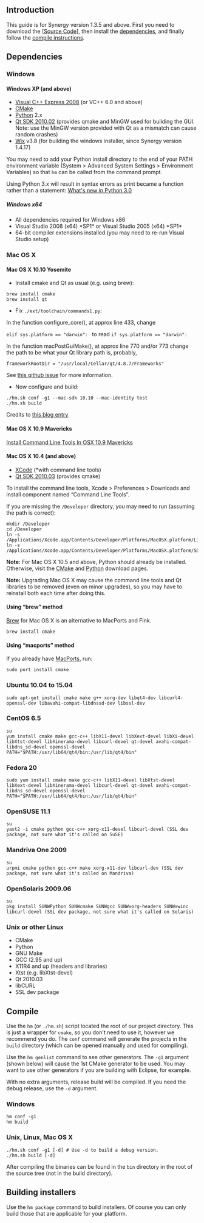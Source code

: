 Introduction
------------

This guide is for Synergy version 1.3.5 and above. First you need to download the [[Source Code]], then install the [dependencies](#dependencies), and finally follow the [compile instructions](#compile).

Dependencies
------------

### Windows

#### Windows XP (and above)

-   [Visual C++ Express 2008] (or VC++ 6.0 and above)
-   [CMake]
-   [Python] 2.x
-   [Qt SDK 2010.02] (provides qmake and MinGW used for building
    the GUI. Note: use the MinGW version provided with Qt as a mismatch
    can cause random crashes)
-   [Wix] v3.8 (for building the windows installer, since Synergy
    version 1.4.17)

You may need to add your Python install directory to the end of your
PATH environment variable (System &gt; Advanced System Settings &gt;
Environment Variables) so that `hm` can be called from the command
prompt.

Using Python 3.x will result in syntax errors as print became a function
rather than a statement: [What's new in Python 3.0]

##### Windows x64

-   All dependencies required for Windows x86
-   Visual Studio 2008 (x64) \*SP1\* or Visual Studio 2005 (x64) \*SP1\*
-   64-bit compiler extensions installed (you may need to re-run Visual
    Studio setup)

  [Visual C++ Express 2008]: http://www.microsoft.com/express/vc/
  [CMake]: http://www.cmake.org/cmake/resources/software.html
  [Python]: http://www.python.org/download/
  [Qt SDK 2010.02]: http://synergy-foss.org/mirror/qt-sdk-win-opensource-2010.02.exe
  [Wix]: http://wixtoolset.org/
  [What's new in Python 3.0]: http://docs.python.org/3.0/whatsnew/3.0.html#print-is-a-function

### Mac OS X

#### Mac OS X 10.10 Yosemite

-   Install cmake and Qt as usual (e.g. using brew):

<!-- -->

    brew install cmake
    brew install qt

-   Fix `./ext/toolchain/commands1.py`:

In the function configure\_core(), at approx line 433, change

`elif sys.platform == "darwin": ` to read `if sys.platform == "darwin":`

In the function macPostGuiMake(), at approx line 770 and/or 773 change
the path to be what your Qt library path is, probably,

`frameworkRootDir = "/usr/local/Cellar/qt/4.8.7/Frameworks"`

See [this github issue] for more information.

-   Now configure and build:

<!-- -->

    ./hm.sh conf -g1 --mac-sdk 10.10 --mac-identity test
    ./hm.sh build

Credits to [this blog entry]

#### Mac OS X 10.9 Mavericks

[Install Command Line Tools In OSX 10.9 Mavericks]

#### Mac OS X 10.4 (and above)

-   [XCode] (\*with command line tools)
-   [Qt SDK 2010.03] (provides qmake)

To install the command line tools, Xcode &gt; Preferences &gt; Downloads
and install component named “Command Line Tools”.

If you are missing the `/Developer` directory, you may need to run
(assuming the path is correct):

    mkdir /Developer
    cd /Developer
    ln -s /Applications/Xcode.app/Contents/Developer/Platforms/MacOSX.platform/Library
    ln -s /Applications/Xcode.app/Contents/Developer/Platforms/MacOSX.platform/SDKs

**Note:** For Mac OS X 10.5 and above, Python should already be
installed. Otherwise, visit the [CMake] and [Python] download pages.

**Note:** Upgrading Mac OS X may cause the command line tools and Qt
libraries to be removed (even on minor upgrades), so you may have to
reinstall both each time after doing this.

  [this github issue]: https://github.com/synergy/synergy/issues/4572
  [this blog entry]: https://wordpress.update.sh/archives/410
  [Install Command Line Tools In OSX 10.9 Mavericks]: http://www.computersnyou.com/2025/2013/06/install-command-line-tools-in-osx-10-9-mavericks-how-to/
  [XCode]: http://developer.apple.com/technology/xcode.html
  [Qt SDK 2010.03]: http://synergy-foss.org/mirror/qt-sdk-mac-opensource-2010.03.dmg
  [CMake]: http://www.cmake.org/cmake/resources/software.html
  [Python]: http://www.python.org/download/

#### Using “brew” method

[Brew] for Mac OS X is an alternative to MacPorts and Fink.

    brew install cmake

#### Using “macports” method

If you already have [MacPorts], run:

    sudo port install cmake

### Ubuntu 10.04 to 15.04

    sudo apt-get install cmake make g++ xorg-dev libqt4-dev libcurl4-openssl-dev libavahi-compat-libdnssd-dev libssl-dev

### CentOS 6.5

    su
    yum install cmake make gcc-c++ libX11-devel libXext-devel libXi-devel libXtst-devel libXinerama-devel libcurl-devel qt-devel avahi-compat-libdns_sd-devel openssl-devel
    PATH="$PATH:/usr/lib64/qt4/bin:/usr/lib/qt4/bin"

### Fedora 20

    sudo yum install cmake make gcc-c++ libX11-devel libXtst-devel libXext-devel libXinerama-devel libcurl-devel qt-devel avahi-compat-libdns_sd-devel openssl-devel
    PATH="$PATH:/usr/lib64/qt4/bin:/usr/lib/qt4/bin"

### OpenSUSE 11.1

    su
    yast2 -i cmake python gcc-c++ xorg-x11-devel libcurl-devel (SSL dev package, not sure what it's called on SuSE)

### Mandriva One 2009

    su
    urpmi cmake python gcc-c++ make xorg-x11-dev libcurl-dev (SSL dev package, not sure what it's called on Mandriva)

### OpenSolaris 2009.06

    su
    pkg install SUNWPython SUNWcmake SUNWgcc SUNWxorg-headers SUNWxwinc libcurl-devel (SSL dev package, not sure what it's called on Solaris)

### Unix or other Linux

-   CMake
-   Python
-   GNU Make
-   GCC (2.95 and up)
-   X11R4 and up (headers and libraries)
-   Xtst (e.g. libXtst-devel)
-   Qt 2010.03
-   libCURL
-   SSL dev package

  [Brew]: http://mxcl.github.com/homebrew/
  [MacPorts]: http://www.macports.org/install.php

Compile
-------

Use the `hm` (or `./hm.sh`) script located the root of our project
directory. This is just a wrapper for `cmake`, so you don't need to use
it, however we recommend you do. The `conf` command will generate the
projects in the `build` directory (which can be opened manually and used
for compiling).

Use the `hm genlist` command to see other generators. The `-g1` argument (shown below) will cause the 1st CMake generator to be used. You may want to use other generators if you are building with Eclipse, for example.

With no extra arguments, release build will be compiled. If you need the
debug release, use the `-d` argument.

  [dependencies]: #Dependencies "wikilink"
  [Source Code]: Source_Code "wikilink"
  [legacy compile guide]: http://synergy2.sourceforge.net/compiling.html

### Windows

    hm conf -g1
    hm build

### Unix, Linux, Mac OS X

    ./hm.sh conf -g1 [-d] # Use -d to build a debug version.
    ./hm.sh build [-d]

After compiling the binaries can be found in the `bin` directory in
the root of the source tree (not in the build directory).

Building installers
-------------------

Use the `hm package` command to build installers. Of course you can only
build those that are applicable for your platform.

  [Visual C++ Express 2008]: http://www.microsoft.com/express/vc/
  [Code::Blocks]: http://www.codeblocks.org/
  [Eclipse CDT]: http://www.eclipse.org/cdt/
